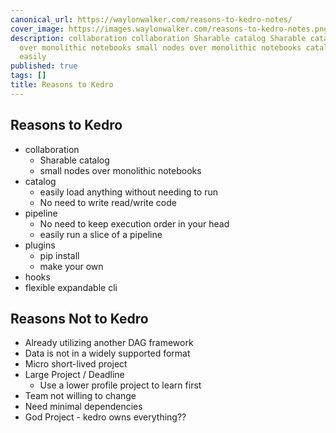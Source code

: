 ```yaml
---
canonical_url: https://waylonwalker.com/reasons-to-kedro-notes/
cover_image: https://images.waylonwalker.com/reasons-to-kedro-notes.png
description: collaboration collaboration Sharable catalog Sharable catalog small nodes
  over monolithic notebooks small nodes over monolithic notebooks catalog catalog
  easily
published: true
tags: []
title: Reasons to Kedro
---
```


## Reasons to Kedro

* collaboration
  * Sharable catalog
  * small nodes over monolithic notebooks
* catalog
  * easily load anything without needing to run
  * No need to write read/write code
* pipeline
  * No need to keep execution order in your head
  * easily run a slice of a pipeline
* plugins
  * pip install
  * make your own
* hooks
* flexible expandable cli

## Reasons Not to Kedro

* Already utilizing another DAG framework
* Data is not in a widely supported format
* Micro short-lived project
* Large Project / Deadline
  * Use a lower profile project to learn first
* Team not willing to change
* Need minimal dependencies
* God Project - kedro owns everything??